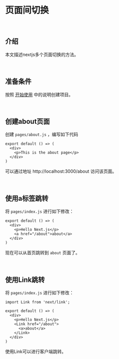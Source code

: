 # 页面间切换

​	

## 介绍

本文描述nextjs多个页面切换的方法。

​	

## 准备条件

按照 [开始使用](start.md) 中的说明创建项目。

​	

## 创建about页面

创建 `pages/about.js` ，编写如下代码

```react
export default () => (
  <div>
    <p>This is the about page</p>
  </div>
)
```

可以通过地址 http://localhost:3000/about 访问该页面。

​	

## 使用a标签跳转

将 `pages/index.js` 进行如下修改：

```react
export default () => (
  <div>
    <p>Hello Next.js</p>
    <a href="/about">about</a>
  </div>
)
```

现在可以从首页跳转到 `about` 页面了。

​	

## 使用Link跳转

将 `pages/index.js` 进行如下修改：

```react
import Link from 'next/link';

export default () => (
  <div>
    <p>Hello Next.js</p>
    <Link href="/about">
      <a>about</a>
    </Link>
  </div>
)
```

使用Link可以进行客户端跳转。